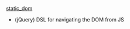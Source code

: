 [static_dom](https://github.com/MaxPleaner/static_dom)
- (jQuery) DSL for navigating the DOM from JS


